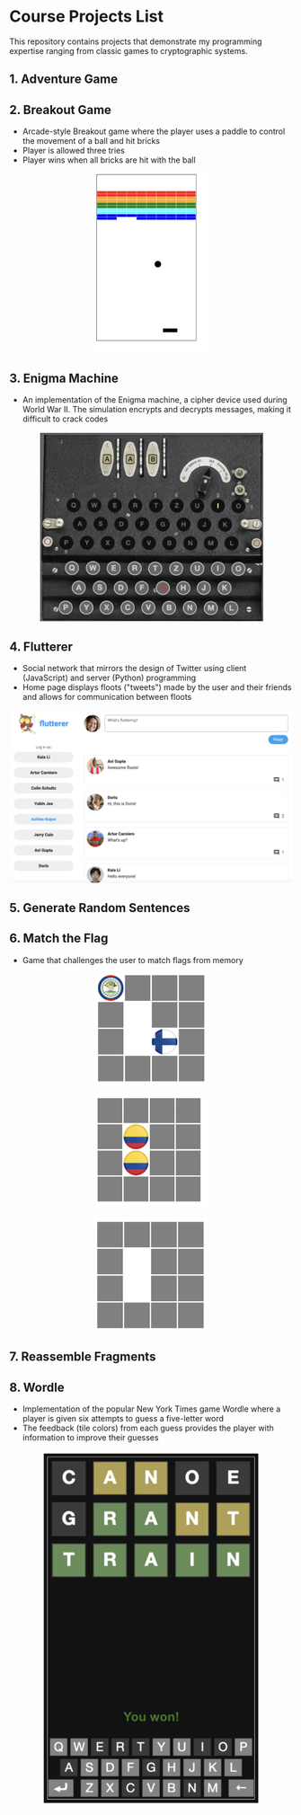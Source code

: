 # Course Projects List
This repository contains projects that demonstrate my programming expertise ranging from classic games to cryptographic systems.
## 1. Adventure Game
## 2. Breakout Game
- Arcade-style Breakout game where the player uses a paddle to control the movement of a ball and hit bricks
- Player is allowed three tries
- Player wins when all bricks are hit with the ball
<p align="center"> 
<img src="breakout_game/breakout.png" width="200">
</p>  

## 3. Enigma Machine
- An implementation of the Enigma machine, a cipher device used during World War II. The simulation encrypts and decrypts messages, making it difficult to crack codes
<p align="center"> 
<img src="enigma_machine/enigma.png" width="400">
</p> 

## 4. Flutterer
- Social network that mirrors the design of Twitter using client (JavaScript) and server (Python) programming
- Home page displays floots ("tweets") made by the user and their friends and allows for communication between floots
<p align="center"> 
<img src="flutterer/flutterer.png" width="600">
</p>  

## 5. Generate Random Sentences
## 6. Match the Flag
- Game that challenges the user to match flags from memory
<p align="center"> 
<img src="match_the_flag/no_match.png" width="200">
</p>  
<p align="center"> 
<img src="match_the_flag/match.png" width="200">
</p>  
<p align="center"> 
<img src="match_the_flag/matched.png" width="200">
</p> 

## 7. Reassemble Fragments
## 8. Wordle
- Implementation of the popular New York Times game Wordle where a player is given six attempts to guess a five-letter word
- The feedback (tile colors) from each guess provides the player with information to improve their guesses
<p align="center"> 
<img src="wordle/wordle.png" width="400">
</p>  


